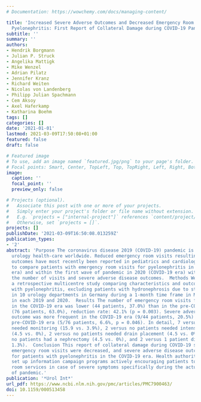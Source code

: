 ```yaml
---
# Documentation: https://wowchemy.com/docs/managing-content/

title: 'Increased Severe Adverse Outcomes and Decreased Emergency Room Visits for
  Pyelonephritis: First Report of Collateral Damage during COVID-19 Pandemic in Urology'
subtitle: ''
summary: ''
authors:
- Hendrik Borgmann
- Julian P. Struck
- Angelika Mattigk
- Mike Wenzel
- Adrian Pilatz
- Jennifer Kranz
- Richard Weiten
- Nicolas von Landenberg
- Philipp Julian Spachmann
- Cem Aksoy
- Axel Haferkamp
- Katharina Boehm
tags: []
categories: []
date: '2021-01-01'
lastmod: 2021-03-09T17:50:08+01:00
featured: false
draft: false

# Featured image
# To use, add an image named `featured.jpg/png` to your page's folder.
# Focal points: Smart, Center, TopLeft, Top, TopRight, Left, Right, BottomLeft, Bottom, BottomRight.
image:
  caption: ''
  focal_point: ''
  preview_only: false

# Projects (optional).
#   Associate this post with one or more of your projects.
#   Simply enter your project's folder or file name without extension.
#   E.g. `projects = ["internal-project"]` references `content/project/deep-learning/index.md`.
#   Otherwise, set `projects = []`.
projects: []
publishDate: '2021-03-09T16:50:08.013259Z'
publication_types:
- '2'
abstract: 'Purpose The coronavirus disease 2019 (COVID-19) pandemic is disrupting
  urology health-care worldwide. Reduced emergency room visits resulting in adverse
  outcomes have most recently been reported in pediatrics and cardiology. We aimed
  to compare patients with emergency room visits for pyelonephritis in 2019 (pre-COVID-19
  era) and within the first wave of pandemic in 2020 (COVID-19 era) with regard to
  the number of visits and severe adverse disease outcomes.  Methods We performed
  a retrospective multicentre study comparing characteristics and outcomes of patients
  with pyelonephritis, excluding patients with hydronephrosis due to stone disease,
  in 10 urology departments in Germany during a 1-month time frame in March and April
  in each 2019 and 2020.  Results The number of emergency room visits for pyelonephritis
  in the COVID-19 era was lower (44 patients, 37.0%) than in the pre-COVID-19 era
  (76 patients, 63.0%), reduction rate: 42.1% (p = 0.003). Severe adverse disease
  outcome was more frequent in the COVID-19 era (9/44 patients, 20.5%) than in the
  pre-COVID-19 era (5/76 patients, 6.6%, p = 0.046). In detail, 7 versus 3 patients
  needed monitoring (15.9 vs. 3.9%), 2 versus no patients needed intensive-care treatment
  (4.5 vs. 0%), 2 versus no patients needed drain placement (4.5 vs. 0%), 2 versus
  no patients had a nephrectomy (4.5 vs. 0%), and 2 versus 1 patient died (4.5 vs.
  1.3%).  Conclusion This report of collateral damage during CO­VID-19 showed that
  emergency room visits were decreased, and severe adverse disease outcomes were increased
  for patients with pyelonephritis in the COVID-19 era. Health authorities should
  set up information campaign programs actively encouraging patients to utilize emergency
  room services in case of severe symptoms specifically during the actual second wave
  of pandemic.'
publication: '*Urol Int*'
url_pdf: https://www.ncbi.nlm.nih.gov/pmc/articles/PMC7900463/
doi: 10.1159/000513458
---
```

